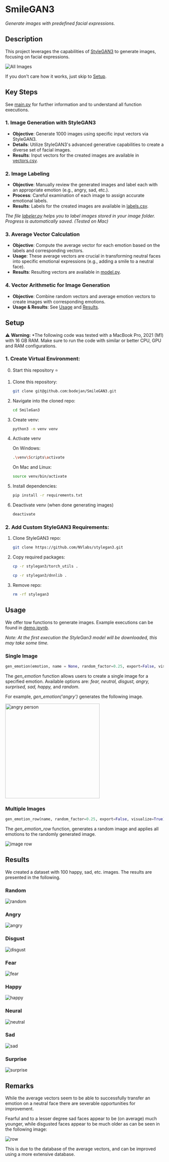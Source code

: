 # SmileGAN3

*Generate images with predefined facial expressions.*

## Description

This project leverages the capabilities of [StyleGAN3](https://github.com/NVlabs/stylegan3/tree/main) to generate images, focusing on facial expressions. 

![All Images](img/result/row/row_11.png)

If you don't care how it works, just skip to [Setup](#setup).

## Key Steps

See [main.py](main.py) for further information and to understand all function executions.

### 1. Image Generation with StyleGAN3

- **Objective**: Generate 1000 images using specific input vectors via StyleGAN3.
- **Details**: Utilize StyleGAN3's advanced generative capabilities to create a diverse set of facial images.
- **Results**: Input vectors for the created images are available in [vectors.csv](img/train/vectors.csv).

### 2. Image Labeling

- **Objective**: Manually review the generated images and label each with an appropriate emotion (e.g., angry, sad, etc.).
- **Process**: Careful examination of each image to assign accurate emotional labels.
- **Results**: Labels for the created images are available in [labels.csv](img/train/labels.csv).

*The file [labeler.py](labeler.py) helps you to label images stored in your image folder. Progress is automatically saved. (Tested on Mac)*

### 3. Average Vector Calculation

- **Objective**: Compute the average vector for each emotion based on the labels and corresponding vectors.
- **Usage**: These average vectors are crucial in transforming neutral faces into specific emotional expressions (e.g., adding a smile to a neutral face).
- **Results**: Resulting vectors are available in [model.py](model.py).

### 4. Vector Arithmetic for Image Generation

- **Objective**: Combine random vectors and average emotion vectors to create images with corresponding emotions.
- **Usage & Results**: See [Usage](#usage) and [Results](#results).



## Setup

⚠️ **Warning:** *The following code was tested with a MacBook Pro, 2021 (M1) with 16 GB RAM. Make sure to run the code with similar or better CPU, GPU and RAM configurations.

### 1. Create Virtual Environment:

0. Start this repository ⭐️

1. Clone this repository:
    ```bash
    git clone git@github.com:bodejan/SmileGAN3.git
    ```

2. Navigate into the cloned repo:
    ```bash
    cd SmileGan3
    ```

3. Create venv:
    ```bash
    python3 -m venv venv
    ```

4. Activate venv

    On Windows:
    ```bash
    .\venv\Scripts\activate
    ```

    On Mac and Linux:
    ```bash
    source venv/bin/activate
    ```
5. Install dependencies:

    ```bash
    pip install -r requirements.txt
    ```

6. Deactivate venv (when done generating images)

    ```bash
    deactivate  
    ```

### 2. Add Custom StyleGAN3 Requirements:
1. Clone StyleGAN3 repo:
    ```bash
    git clone https://github.com/NVlabs/stylegan3.git
    ```

2. Copy required packages:
    ```bash
    cp -r stylegan3/torch_utils .
    ```

    ```bash
    cp -r stylegan3/dnnlib .
    ```

3. Remove repo:
    ```bash
    rm -rf stylegan3
    ```

## Usage

We offer tow functions to generate images. Example executions can be found in [demo.ipynb](demo.ipynb). 

*Note: At the first execution the StyleGan3 model will be downloaded, this may take some time.*

### Single Image

```python
gen_emotion(emotion, name = None, random_factor=0.25, export=False, visualize=True)
```

The *gen_emotion* function allows users to create a single image for a specified emotion. Available options are: *fear, neutral, disgust, angry, surprised, sad, happy,* and *random*.

For example, *gen_emotion('angry')* generates the following image. 

<img src="img/result/angry/example.png" alt="angry person" width="300"/>


### Multiple Images 

```python
gen_emotion_row(name, random_factor=0.25, export=False, visualize=True)
```

The *gen_emotion_row* function, generates a random image and applies all emotions to the randomly generated image.

![image row](img/result/row/row_12.png)

## Results

We created a dataset with 100 happy, sad, etc. images. The results are presented in the following.

### Random

![random](img/result/random/random_faces.png)

### Angry

![angry](img/result/angry/angry_faces.png)

### Disgust

![disgust](img/result/disgust/disgust_faces.png)

### Fear

![fear](img/result/fear/fear_faces.png)

### Happy

![happy](img/result/happy/happy_faces.png)

### Neural

![neutral](img/result/neutral/neutral_faces.png)

### Sad

![sad](img/result/sad/sad_faces.png)

### Surprise

![surprise](img/result/surprise/surprise_faces.png)

## Remarks

While the average vectors seem to be able to successfully transfer an emotion on a neutral face there are severable opportunities for improvement.

Fearful and to a lesser degree sad faces appear to be (on average) much younger, while disgusted faces appear to be much older as can be seen in the following image:

![row](img/result/row/row_13.png)

This is due to the database of the average vectors, and can be improved using a more extensive database.
